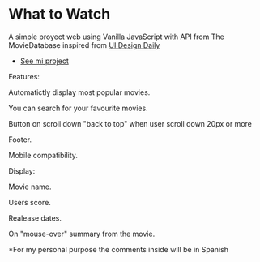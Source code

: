 # What to Watch

A simple proyect web using Vanilla JavaScript with API from The MovieDatabase inspired from [UI Design Daily](https://uidesigndaily.com/posts/photoshop-movie-app-mobile-day-193)

* [See mi project](https://htmlpreview.github.io/?https://github.com/GuidoFavara/WhatToWatch/blob/master/index.html)

Features:

Automatictly display most popular movies.

You can search for your favourite movies.


Button on scroll down "back to top" when user scroll down 20px or more


Footer.

Mobile compatibility.


Display:

Movie name.

Users score.

Realease dates.

On "mouse-over" summary from the movie.



*For my personal purpose the comments inside will be in Spanish






